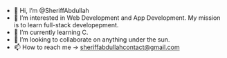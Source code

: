 - 👋 Hi, I’m @SheriffAbdullah
- 👀 I’m interested in Web Development and App Development. My mission is to learn full-stack developepment.
- 🌱 I’m currently learning C.
- 💞️ I’m looking to collaborate on anything under the sun.
- 📫 How to reach me -> sheriffabdullahcontact@gmail.com 

<!---
SheriffAbdullah/SheriffAbdullah is a ✨ special ✨ repository because its `README.md` (this file) appears on your GitHub profile.
You can click the Preview link to take a look at your changes.
--->
